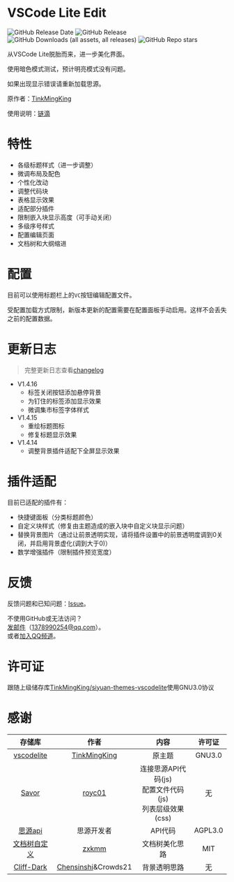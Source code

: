 # VSCode Lite Edit

![GitHub Release Date](https://img.shields.io/github/release-date/emptylight370/siyuan-vscodelite-edit?display_date=published_at)
![GitHub Release](https://img.shields.io/github/v/release/emptylight370/siyuan-vscodelite-edit)
![GitHub Downloads (all assets, all releases)](https://img.shields.io/github/downloads/emptylight370/siyuan-vscodelite-edit/total)
![GitHub Repo stars](https://img.shields.io/github/stars/emptylight370/siyuan-vscodelite-edit)

从VSCode Lite脱胎而来，进一步美化界面。

使用暗色模式测试，预计明亮模式没有问题。

如果出现显示错误请重新加载思源。

原作者：[TinkMingKing](https://github.com/TinkMingKing)

使用说明：[链滴](https://ld246.com/article/1728034766990)

# 特性

- 各级标题样式（进一步调整）
- 微调布局及配色
- 个性化改动
- 调整代码块
- 表格显示效果
- 适配部分插件
- 限制嵌入块显示高度（可手动关闭）
- 多级序号样式
- 配置编辑页面
- 文档树和大纲缩进

# 配置

目前可以使用标题栏上的`VC`按钮编辑配置文件。

受配置加载方式限制，新版本更新的配置需要在配置面板手动启用。这样不会丢失之前的配置数据。

# 更新日志

> 完整更新日志查看[changelog](https://github.com/emptylight370/siyuan-vscodelite-edit/blob/main/changelog.md)

- V1.4.16
  - 标签关闭按钮添加悬停背景
  - 为钉住的标签添加显示效果
  - 微调集市标签字体样式
- V1.4.15
  - 重绘标题图标
  - 修复标题显示效果
- V1.4.14
  - 调整背景插件适配下全屏显示效果

# 插件适配

目前已适配的插件有：

- 快捷键面板（分类标题颜色）
- 自定义块样式（修复由主题造成的嵌入块中自定义块显示问题）
- 替换背景图片（通过让前景透明实现，请将插件设置中的前景透明度调到0关闭，并启用背景虚化(调到大于0)）
- 数学增强插件（限制插件预览宽度）

# 反馈

反馈问题和已知问题：[Issue](https://github.com/emptylight370/siyuan-vscodelite-edit/issues)。

不使用GitHub或无法访问？  
[发邮件](mailto:1378990254@qq.com)（1378990254@qq.com）。  
或者[加入QQ频道](https://pd.qq.com/s/7uxvabgbp)。

# 许可证

跟随上级储存库[TinkMingKing/siyuan-themes-vscodelite](https://github.com/TinkMingKing/siyuan-themes-vscodelite)使用GNU3.0协议

# 感谢

| 存储库 | 作者 | 内容 | 许可证 |
| :---: | :---: | :---: | :---: |
| [vscodelite](https://github.com/TinkMingKing/siyuan-themes-vscodelite) | [TinkMingKing](https://github.com/TinkMingKing) | 原主题 | GNU3.0 |
| [Savor](https://github.com/royc01/notion-theme/tree/main) | [royc01](https://github.com/royc01) | 连接思源API代码(js)<br>配置文件代码(js)<br>列表层级效果(css) | 无 |
| [思源api](https://github.com/siyuan-note/siyuan/blob/master/API_zh_CN.md) | 思源开发者 | API代码 | AGPL3.0 |
| [文档树自定义](https://github.com/zxkmm/siyuan_doctree_compress) | [zxkmm](https://github.com/zxkmm) | 文档树美化思路 | MIT |
| [Cliff-Dark](https://github.com/chenshinshi/Cliff-Dark) | [Chensinshi](https://github.com/chenshinshi)&Crowds21 | 背景透明思路 | 无 |